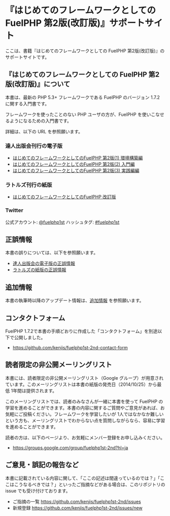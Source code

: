 # 『はじめてのフレームワークとしての FuelPHP 第2版(改訂版)』サポートサイト

ここは、書籍『はじめてのフレームワークとしての FuelPHP 第2版(改訂版)』のサポートサイトです。

## 『はじめてのフレームワークとしての FuelPHP 第2版(改訂版)』について

本書は、最新の PHP 5.3+ フレームワークである FuelPHP のバージョン 1.7.2 に関する入門書です。

フレームワークを使ったことのない PHP ユーザの方が、FuelPHP を使いこなせるようになるための入門書です。

詳細は、以下の URL を参照願います。

### 達人出版会刊行の電子版

* [はじめてのフレームワークとしてのFuelPHP 第2版(1) 環境構築編](http://tatsu-zine.com/books/fuelphp1st-2nd-1)
* [はじめてのフレームワークとしてのFuelPHP 第2版(2) 入門編](http://tatsu-zine.com/books/fuelphp1st-2nd-2)
* [はじめてのフレームワークとしてのFuelPHP 第2版(3) 実践編編](http://tatsu-zine.com/books/fuelphp1st-2nd-3)

### ラトルズ刊行の紙版

* [はじめてのフレームワークとしてのFuelPHP 改訂版](http://www.rutles.net/products/detail.php?product_id=617)

### Twitter

公式アカウント: [@fuelphp1st](https://twitter.com/fuelphp1st)
ハッシュタグ: [#fuelphp1st](https://twitter.com/search?f=realtime&q=%23fuelphp1st)

## 正誤情報

本書の誤りについては、以下を参照願います。

* [達人出版会の電子版の正誤情報](https://github.com/kenjis/fuelphp1st-2nd/blob/master/ERRATA.md)
* [ラトルズの紙版の正誤情報](https://github.com/kenjis/fuelphp1st-2nd/blob/master/ERRATA_rutles.md)

## 追加情報

本書の執筆時以降のアップデート情報は、[追加情報](https://github.com/kenjis/fuelphp1st-2nd/blob/master/UPDATE.md) を参照願います。

## コンタクトフォーム

FuelPHP 1.7.2で本書の手順どおりに作成した「コンタクトフォーム」を別途以下で公開しました。

* https://github.com/kenjis/fuelphp1st-2nd-contact-form

## 読者限定の非公開メーリングリスト

本書には、読者限定の非公開メーリングリスト（Google グループ）が用意されています。このメーリングリストは本書の紙版の発売日（2014/10/25）から最低 1年間は提供されます。

このメーリングリストでは、読者のみなさんが一緒に本書を使って FuelPHP の学習を進めることができます。本書の内容に関するご質問やご意見があれば、お気軽にご投稿ください。フレームワークを学習したいが 1人ではなかなか難しいという方も、メーリングリストでわからない点を質問しながらなら、容易に学習を進めることができます。

読者の方は、以下のページより、お気軽にメンバー登録をお申し込みください。

 * https://groups.google.com/group/fuelphp1st-2nd?hl=ja

## ご意見・誤記の報告など

本書に記載されている内容に関して、「ここの記述は間違っているのでは？」「ここはこうなるべきでは？」といったご指摘などがある場合は、このリポジトリの issue でも受け付けております。

 * ご指摘の一覧 https://github.com/kenjis/fuelphp1st-2nd/issues
 * 新規登録 https://github.com/kenjis/fuelphp1st-2nd/issues/new

